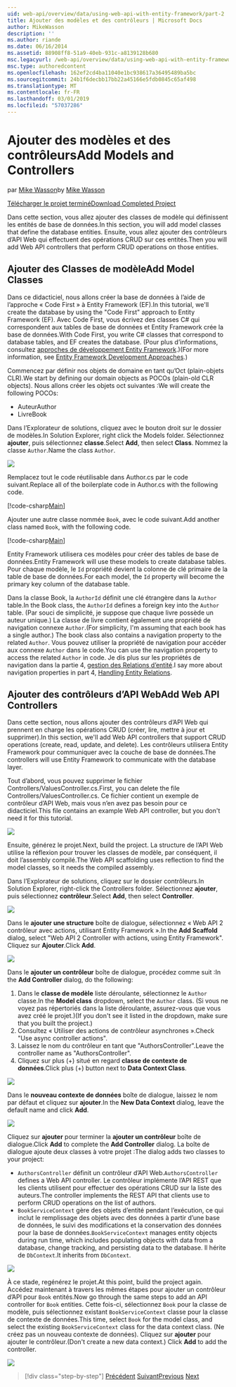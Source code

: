```yaml
---
uid: web-api/overview/data/using-web-api-with-entity-framework/part-2
title: Ajouter des modèles et des contrôleurs | Microsoft Docs
author: MikeWasson
description: ''
ms.author: riande
ms.date: 06/16/2014
ms.assetid: 88908ff8-51a9-40eb-931c-a8139128b680
msc.legacyurl: /web-api/overview/data/using-web-api-with-entity-framework/part-2
msc.type: authoredcontent
ms.openlocfilehash: 162ef2cd4ba11040e1bc938617a36495489ba5bc
ms.sourcegitcommit: 24b1f6decbb17bb22a45166e5fdb0845c65af498
ms.translationtype: MT
ms.contentlocale: fr-FR
ms.lasthandoff: 03/01/2019
ms.locfileid: "57037286"
---
```

<a name="add-models-and-controllers"></a><span data-ttu-id="b04f2-102">Ajouter des modèles et des contrôleurs</span><span class="sxs-lookup"><span data-stu-id="b04f2-102">Add Models and Controllers</span></span>
====================
<span data-ttu-id="b04f2-103">par [Mike Wasson](https://github.com/MikeWasson)</span><span class="sxs-lookup"><span data-stu-id="b04f2-103">by [Mike Wasson](https://github.com/MikeWasson)</span></span>

[<span data-ttu-id="b04f2-104">Télécharger le projet terminé</span><span class="sxs-lookup"><span data-stu-id="b04f2-104">Download Completed Project</span></span>](https://github.com/MikeWasson/BookService)

<span data-ttu-id="b04f2-105">Dans cette section, vous allez ajouter des classes de modèle qui définissent les entités de base de données.</span><span class="sxs-lookup"><span data-stu-id="b04f2-105">In this section, you will add model classes that define the database entities.</span></span> <span data-ttu-id="b04f2-106">Ensuite, vous allez ajouter des contrôleurs d’API Web qui effectuent des opérations CRUD sur ces entités.</span><span class="sxs-lookup"><span data-stu-id="b04f2-106">Then you will add Web API controllers that perform CRUD operations on those entities.</span></span>

## <a name="add-model-classes"></a><span data-ttu-id="b04f2-107">Ajouter des Classes de modèle</span><span class="sxs-lookup"><span data-stu-id="b04f2-107">Add Model Classes</span></span>

<span data-ttu-id="b04f2-108">Dans ce didacticiel, nous allons créer la base de données à l’aide de l’approche « Code First » à Entity Framework (EF).</span><span class="sxs-lookup"><span data-stu-id="b04f2-108">In this tutorial, we'll create the database by using the "Code First" approach to Entity Framework (EF).</span></span> <span data-ttu-id="b04f2-109">Avec Code First, vous écrivez des classes C# qui correspondent aux tables de base de données et Entity Framework crée la base de données.</span><span class="sxs-lookup"><span data-stu-id="b04f2-109">With Code First, you write C# classes that correspond to database tables, and EF creates the database.</span></span> <span data-ttu-id="b04f2-110">(Pour plus d’informations, consultez [approches de développement Entity Framework](https://msdn.microsoft.com/library/ms178359%28v=vs.110%29.aspx#dbfmfcf).)</span><span class="sxs-lookup"><span data-stu-id="b04f2-110">(For more information, see [Entity Framework Development Approaches](https://msdn.microsoft.com/library/ms178359%28v=vs.110%29.aspx#dbfmfcf).)</span></span>

<span data-ttu-id="b04f2-111">Commencez par définir nos objets de domaine en tant qu’Oct (plain-objets CLR).</span><span class="sxs-lookup"><span data-stu-id="b04f2-111">We start by defining our domain objects as POCOs (plain-old CLR objects).</span></span> <span data-ttu-id="b04f2-112">Nous allons créer les objets oct suivantes :</span><span class="sxs-lookup"><span data-stu-id="b04f2-112">We will create the following POCOs:</span></span>

- <span data-ttu-id="b04f2-113">Auteur</span><span class="sxs-lookup"><span data-stu-id="b04f2-113">Author</span></span>
- <span data-ttu-id="b04f2-114">Livre</span><span class="sxs-lookup"><span data-stu-id="b04f2-114">Book</span></span>

<span data-ttu-id="b04f2-115">Dans l’Explorateur de solutions, cliquez avec le bouton droit sur le dossier de modèles.</span><span class="sxs-lookup"><span data-stu-id="b04f2-115">In Solution Explorer, right click the Models folder.</span></span> <span data-ttu-id="b04f2-116">Sélectionnez **ajouter**, puis sélectionnez **classe**.</span><span class="sxs-lookup"><span data-stu-id="b04f2-116">Select **Add**, then select **Class**.</span></span> <span data-ttu-id="b04f2-117">Nommez la classe `Author`.</span><span class="sxs-lookup"><span data-stu-id="b04f2-117">Name the class `Author`.</span></span>

![](part-2/_static/image1.png)

<span data-ttu-id="b04f2-118">Remplacez tout le code réutilisable dans Author.cs par le code suivant.</span><span class="sxs-lookup"><span data-stu-id="b04f2-118">Replace all of the boilerplate code in Author.cs with the following code.</span></span>

[!code-csharp[Main](part-2/samples/sample1.cs)]

<span data-ttu-id="b04f2-119">Ajouter une autre classe nommée `Book`, avec le code suivant.</span><span class="sxs-lookup"><span data-stu-id="b04f2-119">Add another class named `Book`, with the following code.</span></span>

[!code-csharp[Main](part-2/samples/sample2.cs)]

<span data-ttu-id="b04f2-120">Entity Framework utilisera ces modèles pour créer des tables de base de données.</span><span class="sxs-lookup"><span data-stu-id="b04f2-120">Entity Framework will use these models to create database tables.</span></span> <span data-ttu-id="b04f2-121">Pour chaque modèle, le `Id` propriété devient la colonne de clé primaire de la table de base de données.</span><span class="sxs-lookup"><span data-stu-id="b04f2-121">For each model, the `Id` property will become the primary key column of the database table.</span></span>

<span data-ttu-id="b04f2-122">Dans la classe Book, la `AuthorId` définit une clé étrangère dans la `Author` table.</span><span class="sxs-lookup"><span data-stu-id="b04f2-122">In the Book class, the `AuthorId` defines a foreign key into the `Author` table.</span></span> <span data-ttu-id="b04f2-123">(Par souci de simplicité, je suppose que chaque livre possède un auteur unique.) La classe de livre contient également une propriété de navigation connexe `Author`.</span><span class="sxs-lookup"><span data-stu-id="b04f2-123">(For simplicity, I'm assuming that each book has a single author.) The book class also contains a navigation property to the related `Author`.</span></span> <span data-ttu-id="b04f2-124">Vous pouvez utiliser la propriété de navigation pour accéder aux connexe `Author` dans le code.</span><span class="sxs-lookup"><span data-stu-id="b04f2-124">You can use the navigation property to access the related `Author` in code.</span></span> <span data-ttu-id="b04f2-125">Je dis plus sur les propriétés de navigation dans la partie 4, [gestion des Relations d’entité](part-4.md).</span><span class="sxs-lookup"><span data-stu-id="b04f2-125">I say more about navigation properties in part 4, [Handling Entity Relations](part-4.md).</span></span>

## <a name="add-web-api-controllers"></a><span data-ttu-id="b04f2-126">Ajouter des contrôleurs d’API Web</span><span class="sxs-lookup"><span data-stu-id="b04f2-126">Add Web API Controllers</span></span>

<span data-ttu-id="b04f2-127">Dans cette section, nous allons ajouter des contrôleurs d’API Web qui prennent en charge les opérations CRUD (créer, lire, mettre à jour et supprimer).</span><span class="sxs-lookup"><span data-stu-id="b04f2-127">In this section, we'll add Web API controllers that support CRUD operations (create, read, update, and delete).</span></span> <span data-ttu-id="b04f2-128">Les contrôleurs utilisera Entity Framework pour communiquer avec la couche de base de données.</span><span class="sxs-lookup"><span data-stu-id="b04f2-128">The controllers will use Entity Framework to communicate with the database layer.</span></span>

<span data-ttu-id="b04f2-129">Tout d’abord, vous pouvez supprimer le fichier Controllers/ValuesController.cs.</span><span class="sxs-lookup"><span data-stu-id="b04f2-129">First, you can delete the file Controllers/ValuesController.cs.</span></span> <span data-ttu-id="b04f2-130">Ce fichier contient un exemple de contrôleur d’API Web, mais vous n’en avez pas besoin pour ce didacticiel.</span><span class="sxs-lookup"><span data-stu-id="b04f2-130">This file contains an example Web API controller, but you don't need it for this tutorial.</span></span>

![](part-2/_static/image2.png)

<span data-ttu-id="b04f2-131">Ensuite, générez le projet.</span><span class="sxs-lookup"><span data-stu-id="b04f2-131">Next, build the project.</span></span> <span data-ttu-id="b04f2-132">La structure de l’API Web utilise la réflexion pour trouver les classes de modèle, par conséquent, il doit l’assembly compilé.</span><span class="sxs-lookup"><span data-stu-id="b04f2-132">The Web API scaffolding uses reflection to find the model classes, so it needs the compiled assembly.</span></span>

<span data-ttu-id="b04f2-133">Dans l’Explorateur de solutions, cliquez sur le dossier contrôleurs.</span><span class="sxs-lookup"><span data-stu-id="b04f2-133">In Solution Explorer, right-click the Controllers folder.</span></span> <span data-ttu-id="b04f2-134">Sélectionnez **ajouter**, puis sélectionnez **contrôleur**.</span><span class="sxs-lookup"><span data-stu-id="b04f2-134">Select **Add**, then select **Controller**.</span></span>

![](part-2/_static/image3.png)

<span data-ttu-id="b04f2-135">Dans le **ajouter une structure** boîte de dialogue, sélectionnez « Web API 2 contrôleur avec actions, utilisant Entity Framework ».</span><span class="sxs-lookup"><span data-stu-id="b04f2-135">In the **Add Scaffold** dialog, select "Web API 2 Controller with actions, using Entity Framework".</span></span> <span data-ttu-id="b04f2-136">Cliquez sur **Ajouter**.</span><span class="sxs-lookup"><span data-stu-id="b04f2-136">Click **Add**.</span></span>

![](part-2/_static/image4.png)

<span data-ttu-id="b04f2-137">Dans le **ajouter un contrôleur** boîte de dialogue, procédez comme suit :</span><span class="sxs-lookup"><span data-stu-id="b04f2-137">In the **Add Controller** dialog, do the following:</span></span>

1. <span data-ttu-id="b04f2-138">Dans le **classe de modèle** liste déroulante, sélectionnez le `Author` classe.</span><span class="sxs-lookup"><span data-stu-id="b04f2-138">In the **Model class** dropdown, select the `Author` class.</span></span> <span data-ttu-id="b04f2-139">(Si vous ne voyez pas répertoriés dans la liste déroulante, assurez-vous que vous avez créé le projet.)</span><span class="sxs-lookup"><span data-stu-id="b04f2-139">(If you don't see it listed in the dropdown, make sure that you built the project.)</span></span>
2. <span data-ttu-id="b04f2-140">Consultez « Utiliser des actions de contrôleur asynchrones ».</span><span class="sxs-lookup"><span data-stu-id="b04f2-140">Check "Use async controller actions".</span></span>
3. <span data-ttu-id="b04f2-141">Laissez le nom du contrôleur en tant que &quot;AuthorsController&quot;.</span><span class="sxs-lookup"><span data-stu-id="b04f2-141">Leave the controller name as &quot;AuthorsController&quot;.</span></span>
4. <span data-ttu-id="b04f2-142">Cliquez sur plus (+) situé en regard **classe de contexte de données**.</span><span class="sxs-lookup"><span data-stu-id="b04f2-142">Click plus (+) button next to **Data Context Class**.</span></span>

![](part-2/_static/image5.png)

<span data-ttu-id="b04f2-143">Dans le **nouveau contexte de données** boîte de dialogue, laissez le nom par défaut et cliquez sur **ajouter**.</span><span class="sxs-lookup"><span data-stu-id="b04f2-143">In the **New Data Context** dialog, leave the default name and click **Add**.</span></span>

![](part-2/_static/image6.png)

<span data-ttu-id="b04f2-144">Cliquez sur **ajouter** pour terminer la **ajouter un contrôleur** boîte de dialogue.</span><span class="sxs-lookup"><span data-stu-id="b04f2-144">Click **Add** to complete the **Add Controller** dialog.</span></span> <span data-ttu-id="b04f2-145">La boîte de dialogue ajoute deux classes à votre projet :</span><span class="sxs-lookup"><span data-stu-id="b04f2-145">The dialog adds two classes to your project:</span></span>

- <span data-ttu-id="b04f2-146">`AuthorsController` définit un contrôleur d’API Web.</span><span class="sxs-lookup"><span data-stu-id="b04f2-146">`AuthorsController` defines a Web API controller.</span></span> <span data-ttu-id="b04f2-147">Le contrôleur implémente l’API REST que les clients utilisent pour effectuer des opérations CRUD sur la liste des auteurs.</span><span class="sxs-lookup"><span data-stu-id="b04f2-147">The controller implements the REST API that clients use to perform CRUD operations on the list of authors.</span></span>
- <span data-ttu-id="b04f2-148">`BookServiceContext` gère des objets d’entité pendant l’exécution, ce qui inclut le remplissage des objets avec des données à partir d’une base de données, le suivi des modifications et la conservation des données pour la base de données.</span><span class="sxs-lookup"><span data-stu-id="b04f2-148">`BookServiceContext` manages entity objects during run time, which includes populating objects with data from a database, change tracking, and persisting data to the database.</span></span> <span data-ttu-id="b04f2-149">Il hérite de `DbContext`.</span><span class="sxs-lookup"><span data-stu-id="b04f2-149">It inherits from `DbContext`.</span></span>

![](part-2/_static/image7.png)

<span data-ttu-id="b04f2-150">À ce stade, regénérez le projet.</span><span class="sxs-lookup"><span data-stu-id="b04f2-150">At this point, build the project again.</span></span> <span data-ttu-id="b04f2-151">Accédez maintenant à travers les mêmes étapes pour ajouter un contrôleur d’API pour `Book` entités.</span><span class="sxs-lookup"><span data-stu-id="b04f2-151">Now go through the same steps to add an API controller for `Book` entities.</span></span> <span data-ttu-id="b04f2-152">Cette fois-ci, sélectionnez `Book` pour la classe de modèle, puis sélectionnez existant `BookServiceContext` classe pour la classe de contexte de données.</span><span class="sxs-lookup"><span data-stu-id="b04f2-152">This time, select `Book` for the model class, and select the existing `BookServiceContext` class for the data context class.</span></span> <span data-ttu-id="b04f2-153">(Ne créez pas un nouveau contexte de données). Cliquez sur **ajouter** pour ajouter le contrôleur.</span><span class="sxs-lookup"><span data-stu-id="b04f2-153">(Don't create a new data context.) Click **Add** to add the controller.</span></span>

![](part-2/_static/image8.png)

> [!div class="step-by-step"]
> <span data-ttu-id="b04f2-154">[Précédent](part-1.md)
> [Suivant](part-3.md)</span><span class="sxs-lookup"><span data-stu-id="b04f2-154">[Previous](part-1.md)
[Next](part-3.md)</span></span>
